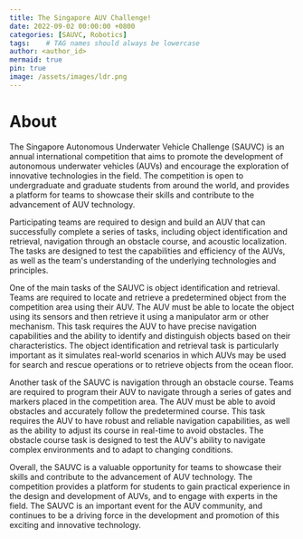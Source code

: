 ```yaml
---
title: The Singapore AUV Challenge!
date: 2022-09-02 00:00:00 +0800
categories: [SAUVC, Robotics]
tags:    # TAG names should always be lowercase
author: <author_id>
mermaid: true
pin: true
image: /assets/images/ldr.png
---
```


# About

The Singapore Autonomous Underwater Vehicle Challenge (SAUVC) is an annual international competition that aims to promote the development of autonomous underwater vehicles (AUVs) and encourage the exploration of innovative technologies in the field. The competition is open to undergraduate and graduate students from around the world, and provides a platform for teams to showcase their skills and contribute to the advancement of AUV technology.

Participating teams are required to design and build an AUV that can successfully complete a series of tasks, including object identification and retrieval, navigation through an obstacle course, and acoustic localization. The tasks are designed to test the capabilities and efficiency of the AUVs, as well as the team's understanding of the underlying technologies and principles.

One of the main tasks of the SAUVC is object identification and retrieval. Teams are required to locate and retrieve a predetermined object from the competition area using their AUV. The AUV must be able to locate the object using its sensors and then retrieve it using a manipulator arm or other mechanism. This task requires the AUV to have precise navigation capabilities and the ability to identify and distinguish objects based on their characteristics. The object identification and retrieval task is particularly important as it simulates real-world scenarios in which AUVs may be used for search and rescue operations or to retrieve objects from the ocean floor.

Another task of the SAUVC is navigation through an obstacle course. Teams are required to program their AUV to navigate through a series of gates and markers placed in the competition area. The AUV must be able to avoid obstacles and accurately follow the predetermined course. This task requires the AUV to have robust and reliable navigation capabilities, as well as the ability to adjust its course in real-time to avoid obstacles. The obstacle course task is designed to test the AUV's ability to navigate complex environments and to adapt to changing conditions.

Overall, the SAUVC is a valuable opportunity for teams to showcase their skills and contribute to the advancement of AUV technology. The competition provides a platform for students to gain practical experience in the design and development of AUVs, and to engage with experts in the field. The SAUVC is an important event for the AUV community, and continues to be a driving force in the development and promotion of this exciting and innovative technology.



